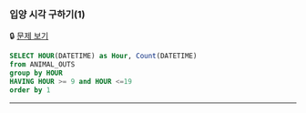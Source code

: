 ### 입양 시각 구하기(1)

🔒 [문제 보기](https://school.programmers.co.kr/learn/courses/30/lessons/59412)

```SQL
SELECT HOUR(DATETIME) as Hour, Count(DATETIME)
from ANIMAL_OUTS
group by HOUR
HAVING HOUR >= 9 and HOUR <=19
order by 1


```

------
